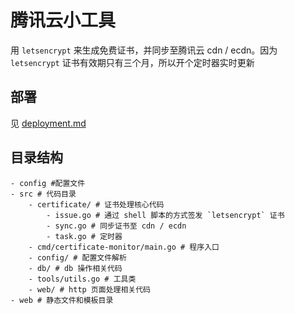 # 腾讯云小工具

用 `letsencrypt` 来生成免费证书，并同步至腾讯云 cdn / ecdn。因为 `letsencrypt` 证书有效期只有三个月，所以开个定时器实时更新  

## 部署

见 [deployment.md](deployment.md)

## 目录结构
```
- config #配置文件
- src # 代码目录
    - certificate/ # 证书处理核心代码
        - issue.go # 通过 shell 脚本的方式签发 `letsencrypt` 证书
        - sync.go # 同步证书至 cdn / ecdn
        - task.go # 定时器
    - cmd/certificate-monitor/main.go # 程序入口
    - config/ # 配置文件解析
    - db/ # db 操作相关代码
    - tools/utils.go # 工具类
    - web/ # http 页面处理相关代码
- web # 静态文件和模板目录
```